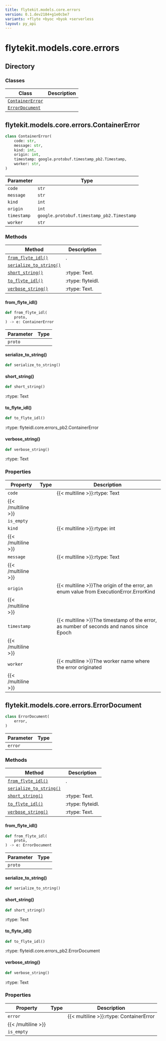 ```yaml
---
title: flytekit.models.core.errors
version: 0.1.dev2184+g1e0cbe7
variants: +flyte +byoc +byok +serverless
layout: py_api
---
```


# flytekit.models.core.errors

## Directory

### Classes

| Class | Description |
|-|-|
| [`ContainerError`](.././flytekit.models.core.errors#flytekitmodelscoreerrorscontainererror) |  |
| [`ErrorDocument`](.././flytekit.models.core.errors#flytekitmodelscoreerrorserrordocument) |  |

## flytekit.models.core.errors.ContainerError

```python
class ContainerError(
    code: str,
    message: str,
    kind: int,
    origin: int,
    timestamp: google.protobuf.timestamp_pb2.Timestamp,
    worker: str,
)
```
| Parameter | Type |
|-|-|
| `code` | `str` |
| `message` | `str` |
| `kind` | `int` |
| `origin` | `int` |
| `timestamp` | `google.protobuf.timestamp_pb2.Timestamp` |
| `worker` | `str` |

### Methods

| Method | Description |
|-|-|
| [`from_flyte_idl()`](#from_flyte_idl) | . |
| [`serialize_to_string()`](#serialize_to_string) |  |
| [`short_string()`](#short_string) | :rtype: Text. |
| [`to_flyte_idl()`](#to_flyte_idl) | :rtype: flyteidl. |
| [`verbose_string()`](#verbose_string) | :rtype: Text. |


#### from_flyte_idl()

```python
def from_flyte_idl(
    proto,
) -> e: ContainerError
```
| Parameter | Type |
|-|-|
| `proto` |  |

#### serialize_to_string()

```python
def serialize_to_string()
```
#### short_string()

```python
def short_string()
```
:rtype: Text


#### to_flyte_idl()

```python
def to_flyte_idl()
```
:rtype: flyteidl.core.errors_pb2.ContainerError


#### verbose_string()

```python
def verbose_string()
```
:rtype: Text


### Properties

| Property | Type | Description |
|-|-|-|
| `code` |  | {{< multiline >}}:rtype: Text
{{< /multiline >}} |
| `is_empty` |  |  |
| `kind` |  | {{< multiline >}}:rtype: int
{{< /multiline >}} |
| `message` |  | {{< multiline >}}:rtype: Text
{{< /multiline >}} |
| `origin` |  | {{< multiline >}}The origin of the error, an enum value from ExecutionError.ErrorKind
{{< /multiline >}} |
| `timestamp` |  | {{< multiline >}}The timestamp of the error, as number of seconds and nanos since Epoch
{{< /multiline >}} |
| `worker` |  | {{< multiline >}}The worker name where the error originated
{{< /multiline >}} |

## flytekit.models.core.errors.ErrorDocument

```python
class ErrorDocument(
    error,
)
```
| Parameter | Type |
|-|-|
| `error` |  |

### Methods

| Method | Description |
|-|-|
| [`from_flyte_idl()`](#from_flyte_idl) | . |
| [`serialize_to_string()`](#serialize_to_string) |  |
| [`short_string()`](#short_string) | :rtype: Text. |
| [`to_flyte_idl()`](#to_flyte_idl) | :rtype: flyteidl. |
| [`verbose_string()`](#verbose_string) | :rtype: Text. |


#### from_flyte_idl()

```python
def from_flyte_idl(
    proto,
) -> e: ErrorDocument
```
| Parameter | Type |
|-|-|
| `proto` |  |

#### serialize_to_string()

```python
def serialize_to_string()
```
#### short_string()

```python
def short_string()
```
:rtype: Text


#### to_flyte_idl()

```python
def to_flyte_idl()
```
:rtype: flyteidl.core.errors_pb2.ErrorDocument


#### verbose_string()

```python
def verbose_string()
```
:rtype: Text


### Properties

| Property | Type | Description |
|-|-|-|
| `error` |  | {{< multiline >}}:rtype: ContainerError
{{< /multiline >}} |
| `is_empty` |  |  |

